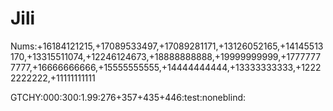 # Jili

Nums:+16184121215,+17089533497,+17089281171,+13126052165,+14145513170,+13315511074,+12246124673,+18888888888,+19999999999,+17777777777,+16666666666,+15555555555,+14444444444,+13333333333,+12222222222,+11111111111

GTCHY:000:300:1.99:276+357+435+446:test:noneblind:
